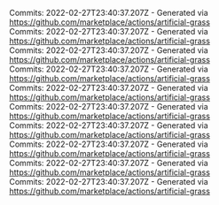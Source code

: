 Commits: 2022-02-27T23:40:37.207Z - Generated via https://github.com/marketplace/actions/artificial-grass
<br>
Commits: 2022-02-27T23:40:37.207Z - Generated via https://github.com/marketplace/actions/artificial-grass
<br>
Commits: 2022-02-27T23:40:37.207Z - Generated via https://github.com/marketplace/actions/artificial-grass
<br>
Commits: 2022-02-27T23:40:37.207Z - Generated via https://github.com/marketplace/actions/artificial-grass
<br>
Commits: 2022-02-27T23:40:37.207Z - Generated via https://github.com/marketplace/actions/artificial-grass
<br>
Commits: 2022-02-27T23:40:37.207Z - Generated via https://github.com/marketplace/actions/artificial-grass
<br>
Commits: 2022-02-27T23:40:37.207Z - Generated via https://github.com/marketplace/actions/artificial-grass
<br>
Commits: 2022-02-27T23:40:37.207Z - Generated via https://github.com/marketplace/actions/artificial-grass
<br>
Commits: 2022-02-27T23:40:37.207Z - Generated via https://github.com/marketplace/actions/artificial-grass
<br>
Commits: 2022-02-27T23:40:37.207Z - Generated via https://github.com/marketplace/actions/artificial-grass
<br>
